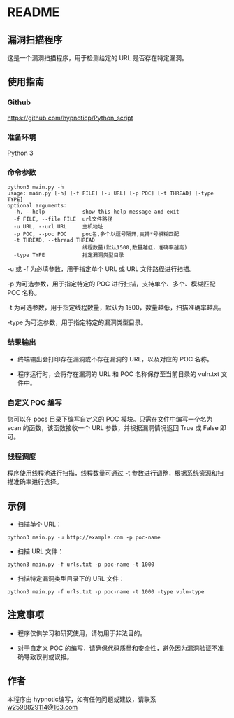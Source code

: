 # README

## 漏洞扫描程序

这是一个漏洞扫描程序，用于检测给定的 URL 是否存在特定漏洞。

## 使用指南
### Github
https://github.com/hypnoticp/Python_script
### 准备环境

Python 3

### 命令参数

```
python3 main.py -h
usage: main.py [-h] [-f FILE] [-u URL] [-p POC] [-t THREAD] [-type TYPE]
optional arguments:
  -h, --help            show this help message and exit
  -f FILE, --file FILE  url文件路径
  -u URL, --url URL     主机地址
  -p POC, --poc POC     poc名,多个以逗号隔开,支持*号模糊匹配
  -t THREAD, --thread THREAD
                        线程数量(默认1500,数量越低，准确率越高)
  -type TYPE            指定漏洞类型目录
```

-u 或 -f 为必填参数，用于指定单个 URL 或 URL 文件路径进行扫描。

-p 为可选参数，用于指定特定的 POC 进行扫描，支持单个、多个、模糊匹配 POC 名称。

-t 为可选参数，用于指定线程数量，默认为 1500，数量越低，扫描准确率越高。

-type 为可选参数，用于指定特定的漏洞类型目录。

### 结果输出

- 终端输出会打印存在漏洞或不存在漏洞的 URL，以及对应的 POC 名称。

- 程序运行时，会将存在漏洞的 URL 和 POC 名称保存至当前目录的 vuln.txt 文件中。

### 自定义 POC 编写

您可以在 pocs 目录下编写自定义的 POC 模块。只需在文件中编写一个名为 scan 的函数，该函数接收一个 URL 参数，并根据漏洞情况返回 True 或 False 即可。

### 线程调度

 程序使用线程池进行扫描，线程数量可通过 -t 参数进行调整，根据系统资源和扫描准确率进行选择。

## 示例

- 扫描单个 URL：

```
python3 main.py -u http://example.com -p poc-name
```

- 扫描 URL 文件：

```
python3 main.py -f urls.txt -p poc-name -t 1000
```

- 扫描特定漏洞类型目录下的 URL 文件：

```
python3 main.py -f urls.txt -p poc-name -t 1000 -type vuln-type
```

## 注意事项

-  程序仅供学习和研究使用，请勿用于非法目的。

-  对于自定义 POC 的编写，请确保代码质量和安全性，避免因为漏洞验证不准确导致误判或误报。

## 作者

本程序由 hypnotic编写，如有任何问题或建议，请联系 w2598829114@163.com

```

```
